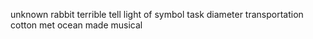 unknown rabbit terrible tell light of symbol task diameter transportation cotton met ocean made musical